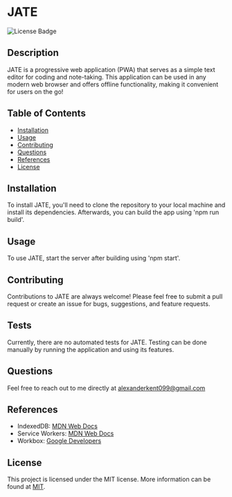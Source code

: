 # JATE

![License Badge](https://img.shields.io/badge/license-MIT-blue.svg)

## Description

JATE is a progressive web application (PWA) that serves as a simple text editor for coding and note-taking. This application can be used in any modern web browser and offers offline functionality, making it convenient for users on the go!

## Table of Contents

- [Installation](#installation)
- [Usage](#usage)
- [Contributing](#contributing)
- [Questions](#questions)
- [References](#References)
- [License](#license)

## Installation

To install JATE, you'll need to clone the repository to your local machine and install its dependencies.
Afterwards, you can build the app using 'npm run build'.

## Usage

To use JATE, start the server after building using 'npm start'.

## Contributing

Contributions to JATE are always welcome! Please feel free to submit a pull request or create an issue for bugs, suggestions, and feature requests.

## Tests

Currently, there are no automated tests for JATE. Testing can be done manually by running the application and using its features.

## Questions

Feel free to reach out to me directly at alexanderkent099@gmail.com

## References

- IndexedDB: [MDN Web Docs](https://developer.mozilla.org/en-US/docs/Web/API/IndexedDB_API)
- Service Workers: [MDN Web Docs](https://developer.mozilla.org/en-US/docs/Web/API/Service_Worker_API)
- Workbox: [Google Developers](https://developers.google.com/web/tools/workbox)

## License

This project is licensed under the MIT license. More information can be found at [MIT](https://opensource.org/licenses/MIT).
